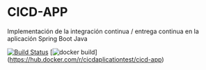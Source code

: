 # CICD-APP
Implementación de la integración continua / entrega continua en la aplicación Spring Boot Java

[![Build Status](https://travis-ci.com/JennyPereira/CICD-APP.svg)](https://travis-ci.com/JennyPereira/CICD-APP)
[![docker build](https://img.shields.io/docker/cloud/build/JennyPereira/https://github.com/JennyPereira/CICD-APP)]
(https://hub.docker.com/r/cicdaplicationtest/cicd-app)
